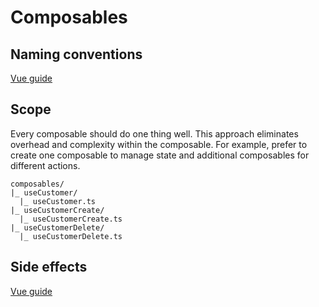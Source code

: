 # Composables

## Naming conventions

[Vue guide](https://vuejs.org/guide/reusability/composables#naming)

## Scope

Every composable should do one thing well. This approach eliminates overhead and complexity within the composable. For example, prefer to create one composable to manage state and additional composables for different actions.

```
composables/
|_ useCustomer/
  |_ useCustomer.ts
|_ useCustomerCreate/
  |_ useCustomerCreate.ts
|_ useCustomerDelete/
  |_ useCustomerDelete.ts
```

## Side effects

[Vue guide](https://vuejs.org/guide/reusability/composables#side-effects)